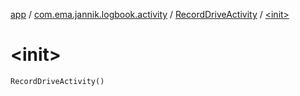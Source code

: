 [app](../../index.md) / [com.ema.jannik.logbook.activity](../index.md) / [RecordDriveActivity](index.md) / [&lt;init&gt;](./-init-.md)

# &lt;init&gt;

`RecordDriveActivity()`